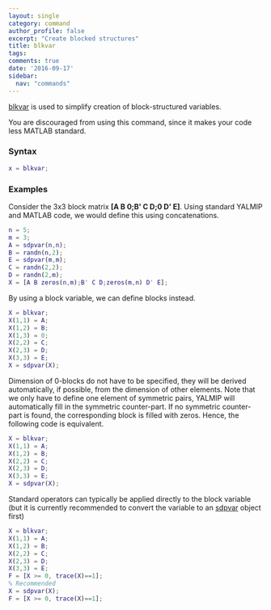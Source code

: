 ```yaml
---
layout: single
category: command
author_profile: false
excerpt: "Create blocked structures"
title: blkvar
tags:
comments: true
date: '2016-09-17'
sidebar:
  nav: "commands"
---
```


[blkvar](/command/blkvar) is used to simplify creation of block-structured variables.

You are discouraged from using this command, since it makes your code less MATLAB standard.

### Syntax

````matlab
x = blkvar;
````

### Examples

Consider the 3x3 block matrix **[A B 0;B' C D;0 D' E]**. Using standard YALMIP and MATLAB code, we would define this using concatenations.


````matlab
n = 5;
m = 3;
A = sdpvar(n,n);
B = randn(n,2);
E = sdpvar(m,m);
C = randn(2,2);
D = randn(2,m);
X = [A B zeros(n,m);B' C D;zeros(m,n) D' E];
````

By using a block variable, we can define blocks instead.


````matlab
X = blkvar;
X(1,1) = A;
X(1,2) = B;
X(1,3) = 0;
X(2,2) = C;
X(2,3) = D;
X(3,3) = E;
X = sdpvar(X);
````

Dimension of 0-blocks do not have to be specified, they will be derived automatically, if possible, from the dimension of other elements. Note that we only have to define one element of symmetric pairs, YALMIP will automatically fill in the symmetric counter-part. If no symmetric counter-part is found, the corresponding block is filled with zeros. Hence, the following code is equivalent.

````matlab
X = blkvar;
X(1,1) = A;
X(1,2) = B;
X(2,2) = C;
X(2,3) = D;
X(3,3) = E;
X = sdpvar(X);
````

Standard operators can typically be applied directly to the block variable (but it is currently recommended to convert the variable to an [sdpvar](/command/sdpvar) object first)


````matlab
X = blkvar;
X(1,1) = A;
X(1,2) = B;
X(2,2) = C;
X(2,3) = D;
X(3,3) = E;
F = [X >= 0, trace(X)==1];
% Recommended
X = sdpvar(X);
F = [X >= 0, trace(X)==1];
````  
